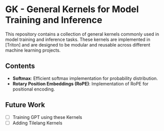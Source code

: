 # GK - General Kernels for Model Training and Inference

This repository contains a collection of general kernels commonly used in model training and inference tasks. These kernels are implemented in [Triton] and are designed to be modular and reusable across different machine learning projects.

##  Contents

- **Softmax**: Efficient softmax implementation for probability distribution.
- **Rotary Position Embeddings (RoPE)**: Implementation of RoPE for positional encoding.

##  Future Work
- [ ] Training GPT using these Kernels
- [ ] Adding Tilelang Kernels
